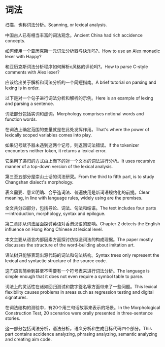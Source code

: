 # 词法

<p><span class="chinese">扫描，也称词法分析。</span><span class="english">Scanning, or lexical analysis.</span></p>

<p><span class="chinese">中国古人已有相当丰富的词法观念。</span><span class="english">Ancient China had rich accidence concepts.</span></p>

<p><span class="chinese">如何使用一个亚历克斯一元词法分析器与快乐吗?。</span><span class="english">How to use an Alex monadic lexer with Happy?</span></p>

<p><span class="chinese">和亚历克斯词法分析程序如何解析c风格的评论吗?。</span><span class="english">How to parse C-style comments with Alex lexer?</span></p>

<p><span class="chinese">应该给出关于解析和词法分析的一个简短指南。</span><span class="english">A brief tutorial on parsing and lexing is in order.</span></p>

<p><span class="chinese">以下是对一个句子进行词法分析和解析的示例。</span><span class="english">Here is an example of lexing and parsing a sentence.</span></p>

<p><span class="chinese">词法部分包括实词和虚词。</span><span class="english">Morphology comprises notional words and function words.</span></p>

<p><span class="chinese">在词法上确定范围的变量就是在此处发挥作用。</span><span class="english">That's where the power of lexically scoped variables comes into play.</span></p>

<p><span class="chinese">如果记号赋予器未遇到这两个记号，则返回词法错误。</span><span class="english">If the tokenizer encounters neither token, it returns a lexical error.</span></p>

<p><span class="chinese">它采用了递归的方式由上而下的对一个文本的词法进行分析。</span><span class="english">It uses recursive manner of a top-down version of the lexical analysis.</span></p>

<p><span class="chinese">第三至五部分是崇山土话的词法研究。</span><span class="english">From the third to fifth part, is to study Changshan dialect's morphology.</span></p>

<p><span class="chinese">表义需要、意义明确、合乎造词法、普遍使用是新词语规约化的前提。</span><span class="english">Clear meaning, in line with language rules, widely using are the premises.</span></p>

<p><span class="chinese">全文共分四部分，包括导论、词法、句法和结语。</span><span class="english">The text includes four parts—introduction, morphology, syntax and epilogue.</span></p>

<p><span class="chinese">第二章即从词法层面探讨英语对香港汉语的影响。</span><span class="english">Chapter 2 detects the English influence on Hong Kong Chinese at lexical level.</span></p>

<p><span class="chinese">本文主要从语言内部因素方面探讨仿拟造词法的构成理据。</span><span class="english">The paper mostly discusses the structure of the word-building about imitation art.</span></p>

<p><span class="chinese">语法树只能够表现出源代码的词法和句法结构。</span><span class="english">Syntax trees only represent the lexical and syntactic structure of the source code.</span></p>

<p><span class="chinese">这门语言简单到甚至不需要有一个符号表来进行词法分析。</span><span class="english">The language is simple enough that it does not even require a symbol table to parse.</span></p>

<p><span class="chinese">词法上的灵活性在诸如回归测试和数字签名等方面带来了一些问题。</span><span class="english">This lexical flexibility causes problems in areas such as regression testing and digital signatures.</span></p>

<p><span class="chinese">在词法结构的测验中，有20个用三句话故事来表示的场景。</span><span class="english">In the Morphological Construction Test, 20 scenarios were orally presented in three-sentence stories.</span></p>

<p><span class="chinese">这一部分包括词法分析，语法分析，语义分析和生成目标代码四个部分。</span><span class="english">This part contains accidence analyzing, phrasing analyzing, semantic analyzing and creating aim code.</span></p>


